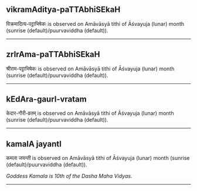 ## vikramAditya-paTTAbhiSEkaH
विक्रमादित्य-पट्टाभिषेकः is observed on Amāvāsyā tithi of Āśvayuja (lunar) month (sunrise (default)/puurvaviddha (default)).



---
## zrIrAma-paTTAbhiSEkaH
श्रीराम-पट्टाभिषेकः is observed on Amāvāsyā tithi of Āśvayuja (lunar) month (sunrise (default)/puurvaviddha (default)).



---
## kEdAra-gaurI-vratam
केदार-गौरी-व्रतम् is observed on Amāvāsyā tithi of Āśvayuja (lunar) month (sunrise (default)/puurvaviddha (default)).



---
## kamalA jayantI
कमला जयन्ती is observed on Amāvāsyā tithi of Āśvayuja (lunar) month (sunrise (default)/puurvaviddha (default)).

_Goddess Kamala is 10th of the Dasha Maha Vidyas._

---
